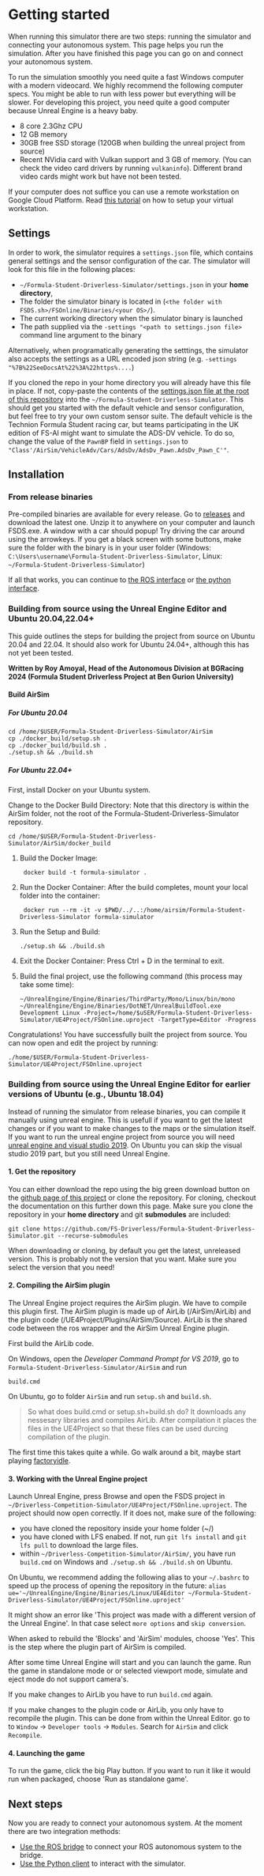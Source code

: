 # Getting started

When running this simulator there are two steps: running the simulator and connecting your autonomous system.
This page helps you run the simulation.
After you have finished this page you can go on and connect your autonomous system. 

To run the simulation smoothly you need quite a fast Windows computer with a modern videocard.
We highly recommend the following computer specs. 
You might be able to run with less power but everything will be slower.
For developing this project, you need quite a good computer because Unreal Engine is a heavy baby.

* 8 core 2.3Ghz CPU
* 12 GB memory
* 30GB free SSD storage (120GB when building the unreal project from source)
* Recent NVidia card with Vulkan support and 3 GB of memory. (You can check the video card drivers by running `vulkaninfo`). Different brand video cards might work but have not been tested.

If your computer does not suffice you can use a remote workstation on Google Cloud Platform.
Read [this tutorial](gcp-remote-workstation.md) on how to setup your virtual workstation.

## Settings

In order to work, the simulator requires a `settings.json` file, which contains general settings and the sensor configuration of the car.
The simulator will look for this file in the following places:
- `~/Formula-Student-Driverless-Simulator/settings.json` in your **home directory**,
- The folder the simulator binary is located in (`<the folder with FSDS.sh>/FSOnline/Binaries/<your OS>/`). 
- The current working directory when the simulator binary is launched
- The path supplied via the `-settings "<path to settings.json file>` command line argument to the binary

Alternatively, when programatically generating the setttings, the simulator also accepts
the settings as a URL encoded json string (e.g. `-settings "%7B%22SeeDocsAt%22%3A%22https%....`)

If you cloned the repo in your home directory you will already have this file in place.
If not, copy-paste the contents of the [settings.json file at the root of this repository](https://github.com/FS-Driverless/Formula-Student-Driverless-Simulator/blob/master/settings.json) into the `~/Formula-Student-Driverless-Simulator`.
This should get you started with the default vehicle and sensor configuration, but feel free to try your own custom sensor suite.
The default vehicle is the Technion Formula Student racing car, but teams participating in the UK edition of FS-AI might want
to simulate the ADS-DV vehicle. To do so, change the value of the `PawnBP` field in `settings.json` to `"Class'/AirSim/VehicleAdv/Cars/AdsDv/AdsDv_Pawn.AdsDv_Pawn_C'"`.

## Installation 

### From release binaries

Pre-compiled binaries are available for every release.
Go to [releases](https://github.com/FS-Driverless/Formula-Student-Driverless-Simulator/releases) and download the latest one.
Unzip it to anywhere on your computer and launch FSDS.exe.
A window with a car should popup!
Try driving the car around using the arrowkeys.
If you get a black screen with some buttons, make sure the folder with the binary is in your user folder (Windows: `C:\Users\username\Formula-Student-Driverless-Simulator`, Linux: `~/Formula-Student-Driverless-Simulator`)

If all that works, you can continue to [the ROS interface](getting-started-with-ros.md) or [the python interface](getting-started-with-python.md).

### Building from source using the Unreal Engine Editor and Ubuntu 20.04,22.04+
This guide outlines the steps for building the project from source on Ubuntu 20.04 and 22.04. It should also work for Ubuntu 24.04+, although this has not yet been tested.

**Written by Roy Amoyal, Head of the Autonomous Division at BGRacing 2024 (Formula Student Driverless Project at Ben Gurion University)**

#### Build AirSim
##### For Ubuntu 20.04

    cd /home/$USER/Formula-Student-Driverless-Simulator/AirSim
    cp ./docker_build/setup.sh .
    cp ./docker_build/build.sh .
    ./setup.sh && ./build.sh

##### For Ubuntu 22.04+
First, install Docker on your Ubuntu system.

Change to the Docker Build Directory: Note that this directory is within the AirSim folder, not the root of the Formula-Student-Driverless-Simulator repository.

    cd /home/$USER/Formula-Student-Driverless-Simulator/AirSim/docker_build

1. Build the Docker Image:

        docker build -t formula-simulator .

2. Run the Docker Container: After the build completes, mount your local folder into the container:

        docker run --rm -it -v $PWD/../..:/home/airsim/Formula-Student-Driverless-Simulator formula-simulator

3. Run the Setup and Build:

       ./setup.sh && ./build.sh

4. Exit the Docker Container: Press Ctrl + D in the terminal to exit.

5. Build the final project, use the following command (this process may take some time):

       ~/UnrealEngine/Engine/Binaries/ThirdParty/Mono/Linux/bin/mono ~/UnrealEngine/Engine/Binaries/DotNET/UnrealBuildTool.exe Development Linux -Project=/home/$uSER/Formula-Student-Driverless-Simulator/UE4Project/FSOnline.uproject -TargetType=Editor -Progress

Congratulations! You have successfully built the project from source. You can now open and edit the project by running:

    ./home/$USER/Formula-Student-Driverless-Simulator/UE4Project/FSOnline.uproject

### Building from source using the Unreal Engine Editor for earlier versions of Ubuntu (e.g., Ubuntu 18.04)
Instead of running the simulator from release binaries, you can compile it manually using unreal engine.
This is usefull if you want to get the latest changes or if you want to make changes to the maps or the simulation itself.
If you want to run the unreal engine project from source you will need [unreal engine and visual studio 2019](software-install-instructions.md).
On Ubuntu you can skip the visual studio 2019 part, but you still need Unreal Engine.

#### 1. Get the repository

You can either download the repo using the big green download button on the [github page of this project](https://github.com/FS-Driverless/Formula-Student-Driverless-Simulator) or clone the repository. For cloning, checkout the documentation on this further down this page. Make sure you clone the repository in your **home directory** and git **submodules** are included:

```
git clone https://github.com/FS-Driverless/Formula-Student-Driverless-Simulator.git --recurse-submodules
```

When downloading or cloning, by default you get the latest, unreleased version. This is probably not the version that you want. Make sure you select the version that you need! 

#### 2. Compiling the AirSim plugin
The Unreal Engine project requires the AirSim plugin.
We have to compile this plugin first.
The AirSim plugin is made up of AirLib (/AirSim/AirLib) and the plugin code (/UE4Project/Plugins/AirSim/Source).
AirLib is the shared code between the ros wrapper and the AirSim Unreal Engine plugin.

First build the AirLib code.

On Windows, open the _Developer Command Prompt for VS 2019_, go to `Formula-Student-Driverless-Simulator/AirSim` and run
```
build.cmd
```

On Ubuntu, go to folder `AirSim` and run `setup.sh` and `build.sh`.

> So what does build.cmd or setup.sh+build.sh do? 
  It downloads any nessesary libraries and compiles AirLib.
  After compilation it places the files in the UE4Project so that these files can be used durcing compilation of the plugin.

The first time this takes quite a while. Go walk around a bit, maybe start playing [factoryidle](https://factoryidle.com/). 

#### 3. Working with the Unreal Engine project

Launch Unreal Engine, press Browse and open the FSDS project in `~/Driverless-Competition-Simulator/UE4Project/FSOnline.uproject`. 
The project should now open correctly. 
If it does not, make sure of the following:

 * you have cloned the repository inside your home folder (~/) 
 * you have cloned with LFS enabed. If not, run `git lfs install` and `git lfs pull` to download the large files.
 * within `~/Driverless-Competition-Simulator/AirSim/`, you have run `build.cmd` on Windows and `./setup.sh && ./build.sh` on Ubuntu.

On Ubuntu, we recommend adding the following alias to your `~/.bashrc` to speed up the process of opening the repository in the future:
`alias ue='~/UnrealEngine/Engine/Binaries/Linux/UE4Editor ~/Formula-Student-Driverless-Simulator/UE4Project/FSOnline.uproject'`

It might show an error like 'This project was made with a different version of the Unreal Engine'. In that case select `more options` and `skip conversion`.

When asked to rebuild the 'Blocks' and 'AirSim' modules, choose 'Yes'.
This is the step where the plugin part of AirSim is compiled.

After some time Unreal Engine will start and you can launch the game. 
Run the game in standalone mode or or selected viewport mode, simulate and eject mode do not support camera's.

If you make changes to AirLib you have to run `build.cmd` again.

If you make changes to the plugin code or AirLib, you only have to recompile the plugin.
This can be done from within the Unreal Editor. go to to `Window` -> `Developer tools` -> `Modules`.
Search for `AirSim` and click `Recompile`.

#### 4. Launching the game

To run the game, click the big Play button.
If you want to run it like it would run when packaged, choose 'Run as standalone game'.

## Next steps
Now you are ready to connect your autonomous system.
At the moment there are two integration methods:

* [Use the ROS bridge](getting-started-with-ros.md) to connect your ROS autonomous system to the bridge.
* [Use the Python client](getting-started-with-python.md) to interact with the simulator.
